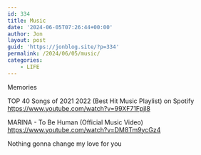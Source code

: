 ```yaml
---
id: 334
title: Music
date: '2024-06-05T07:26:44+00:00'
author: Jon
layout: post
guid: 'https://jonblog.site/?p=334'
permalink: /2024/06/05/music/
categories:
    - LIFE
---
```


Memories

TOP 40 Songs of 2021 2022 (Best Hit Music Playlist) on Spotify  
<https://www.youtube.com/watch?v=99XF71Fpjl8>

MARINA - To Be Human (Official Music Video)  
<https://www.youtube.com/watch?v=DM8Tm9ycGz4>

Nothing gonna change my love for you